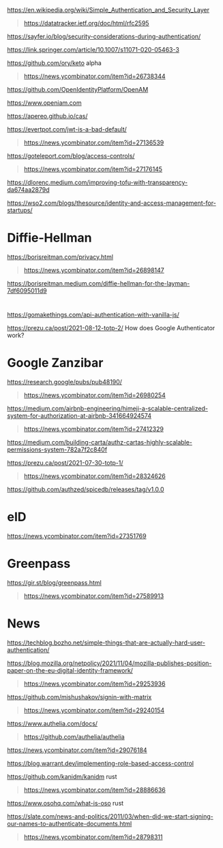 https://en.wikipedia.org/wiki/Simple_Authentication_and_Security_Layer
> https://datatracker.ietf.org/doc/html/rfc2595

https://sayfer.io/blog/security-considerations-during-authentication/

https://link.springer.com/article/10.1007/s11071-020-05463-3

https://github.com/ory/keto alpha
> https://news.ycombinator.com/item?id=26738344

https://github.com/OpenIdentityPlatform/OpenAM

https://www.openiam.com

https://apereo.github.io/cas/

https://evertpot.com/jwt-is-a-bad-default/
> https://news.ycombinator.com/item?id=27136539

https://goteleport.com/blog/access-controls/
> https://news.ycombinator.com/item?id=27176145

https://dlorenc.medium.com/improving-tofu-with-transparency-da674aa2879d

https://wso2.com/blogs/thesource/identity-and-access-management-for-startups/

# Diffie-Hellman
https://borisreitman.com/privacy.html
> https://news.ycombinator.com/item?id=26898147

https://borisreitman.medium.com/diffie-hellman-for-the-layman-7df6095011d9

#
https://gomakethings.com/api-authentication-with-vanilla-js/

https://prezu.ca/post/2021-08-12-totp-2/ How does Google Authenticator work?

# Google Zanzibar
https://research.google/pubs/pub48190/
> https://news.ycombinator.com/item?id=26980254

https://medium.com/airbnb-engineering/himeji-a-scalable-centralized-system-for-authorization-at-airbnb-341664924574
> https://news.ycombinator.com/item?id=27412329

https://medium.com/building-carta/authz-cartas-highly-scalable-permissions-system-782a7f2c840f

https://prezu.ca/post/2021-07-30-totp-1/
> https://news.ycombinator.com/item?id=28324626

https://github.com/authzed/spicedb/releases/tag/v1.0.0

# eID
https://news.ycombinator.com/item?id=27351769

# Greenpass
https://gir.st/blog/greenpass.html
> https://news.ycombinator.com/item?id=27589913

# News
https://techblog.bozho.net/simple-things-that-are-actually-hard-user-authentication/

https://blog.mozilla.org/netpolicy/2021/11/04/mozilla-publishes-position-paper-on-the-eu-digital-identity-framework/
> https://news.ycombinator.com/item?id=29253936

https://github.com/mishushakov/signin-with-matrix
> https://news.ycombinator.com/item?id=29240154

https://www.authelia.com/docs/
> https://github.com/authelia/authelia

https://news.ycombinator.com/item?id=29076184

https://blog.warrant.dev/implementing-role-based-access-control

https://github.com/kanidm/kanidm rust
> https://news.ycombinator.com/item?id=28886636

https://www.osohq.com/what-is-oso rust

https://slate.com/news-and-politics/2011/03/when-did-we-start-signing-our-names-to-authenticate-documents.html
> https://news.ycombinator.com/item?id=28798311